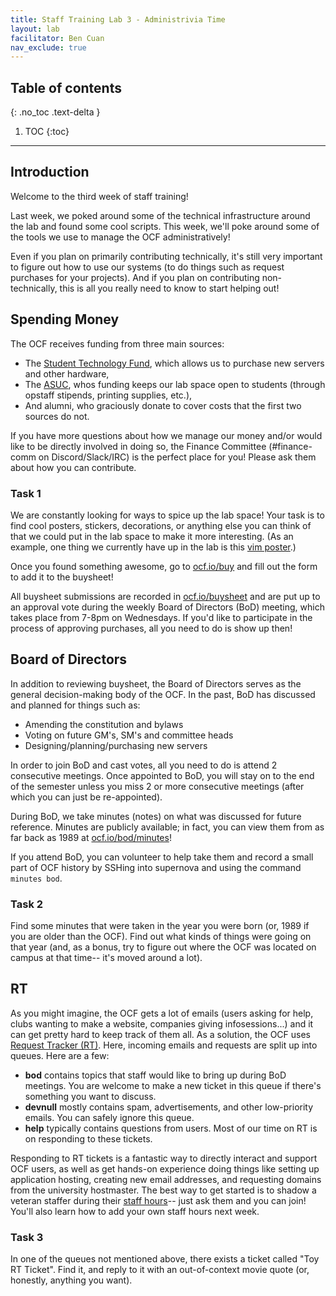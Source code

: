 ```yaml
---
title: Staff Training Lab 3 - Administrivia Time
layout: lab
facilitator: Ben Cuan
nav_exclude: true
---
```


## Table of contents
{: .no_toc .text-delta }

1. TOC
{:toc}

---


## Introduction

Welcome to the third week of staff training!

Last week, we poked around some of the technical infrastructure around the lab and found some cool scripts. This week, we'll poke around some of the tools we use to manage the OCF administratively!

Even if you plan on primarily contributing technically, it's still very important to figure out how to use our systems (to do things such as request purchases for your projects). And if you plan on contributing non-technically, this is all you really need to know to start helping out!

## Spending Money

The OCF receives funding from three main sources:
* The [Student Technology Fund](https://techfund.berkeley.edu/), which allows us to purchase new servers and other hardware,
* The [ASUC](https://lead.berkeley.edu/manage-your-organization/fund-your-org/), whos funding keeps our lab space open to students (through opstaff stipends, printing supplies, etc.),
* And alumni, who graciously donate to cover costs that the first two sources do not.

If you have more questions about how we manage our money and/or would like to be directly involved in doing so, the Finance Committee (#finance-comm on Discord/Slack/IRC) is the perfect place for you! Please ask them about how you can contribute.

### Task 1

We are constantly looking for ways to spice up the lab space! Your task is to find cool posters, stickers, decorations, or anything else you can think of that we could put in the lab space to make it more interesting. (As an example, one thing we currently have up in the lab is this [vim poster](https://medium.com/usevim/vim-cheat-sheet-poster-2-0-2c5cba12f2a6).)

Once you found something awesome, go to [ocf.io/buy](https://ocf.io/buy) and fill out the form to add it to the buysheet!

All buysheet submissions are recorded in [ocf.io/buysheet](https://ocf.io/buysheet) and are put up to an approval vote during the weekly Board of Directors (BoD) meeting, which takes place from 7-8pm on Wednesdays. If you'd like to participate in the process of approving purchases, all you need to do is show up then! 

## Board of Directors

In addition to reviewing buysheet, the Board of Directors serves as the general decision-making body of the OCF. In the past, BoD has discussed and planned for things such as:
* Amending the constitution and bylaws
* Voting on future GM's, SM's and committee heads
* Designing/planning/purchasing new servers

In order to join BoD and cast votes, all you need to do is attend 2 consecutive meetings. Once appointed to BoD, you will stay on to the end of the semester unless you miss 2 or more consecutive meetings (after which you can just be re-appointed).

During BoD, we take minutes (notes) on what was discussed for future reference. Minutes are publicly available; in fact, you can view them from as far back as 1989 at [ocf.io/bod/minutes](https://ocf.io/bod/minutes)!

If you attend BoD, you can volunteer to help take them and record a small part of OCF history by SSHing into supernova and using the command `minutes bod`.

### Task 2

Find some minutes that were taken in the year you were born (or, 1989 if you are older than the OCF). Find out what kinds of things were going on that year (and, as a bonus, try to figure out where the OCF was located on campus at that time-- it's moved around a lot).

## RT

As you might imagine, the OCF gets a lot of emails (users asking for help, clubs wanting to make a website, companies giving infosessions...) and it can get pretty hard to keep track of them all. As a solution, the OCF uses [Request Tracker (RT)](https://rt.ocf.io). Here, incoming emails and requests are split up into queues. Here are a few:
* **bod** contains topics that staff would like to bring up during BoD meetings. You are welcome to make a new ticket in this queue if there's something you want to discuss.
* **devnull** mostly contains spam, advertisements, and other low-priority emails. You can safely ignore this queue.
* **help** typically contains questions from users. Most of our time on RT is on responding to these tickets.

Responding to RT tickets is a fantastic way to directly interact and support OCF users, as well as get hands-on experience doing things like setting up application hosting, creating new email addresses, and requesting domains from the university hostmaster. The best way to get started is to shadow a veteran staffer during their [staff hours](https://ocf.io/staff-hours)-- just ask them and you can join! You'll also learn how to add your own staff hours next week.

### Task 3

In one of the queues not mentioned above, there exists a ticket called "Toy RT Ticket". Find it, and reply to it with an out-of-context movie quote (or, honestly, anything you want).
